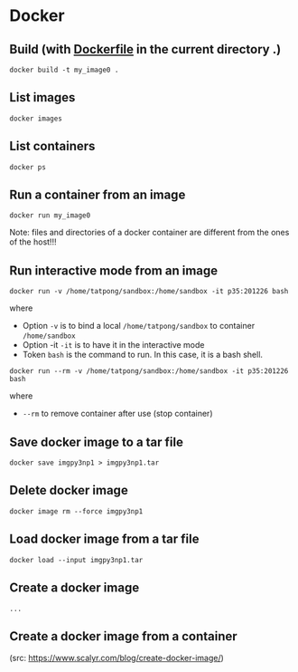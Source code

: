 # Docker

## Build (with [Dockerfile](https://github.com/tatpongkatanyukul/Learn/blob/main/docker/Dockerfile) in the current directory .)
```
docker build -t my_image0 .
```

## List images
```
docker images
```

## List containers
```
docker ps
```

## Run a container from an image
```
docker run my_image0
```

Note: files and directories of a docker container are different from the ones of the host!!!

## Run interactive mode from an image

```
docker run -v /home/tatpong/sandbox:/home/sandbox -it p35:201226 bash
```
where
  * Option ```-v``` is to bind a local ```/home/tatpong/sandbox``` to container ```/home/sandbox```
  * Option -it ```-it``` is to have it in the interactive mode
  * Token ```bash``` is the command to run. In this case, it is a bash shell.

```
docker run --rm -v /home/tatpong/sandbox:/home/sandbox -it p35:201226 bash
```
where
  * ```--rm``` to remove container after use (stop container)

## Save docker image to a tar file

```
docker save imgpy3np1 > imgpy3np1.tar
```

## Delete docker image
```
docker image rm --force imgpy3np1
```

## Load docker image from a tar file
```
docker load --input imgpy3np1.tar
```

## Create a docker image
```
...
```

## Create a docker image from a container

(src: https://www.scalyr.com/blog/create-docker-image/)

